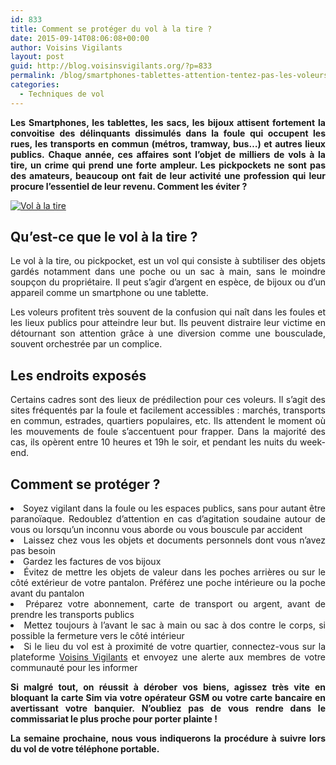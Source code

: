 ```yaml
---
id: 833
title: Comment se protéger du vol à la tire ?
date: 2015-09-14T08:06:08+00:00
author: Voisins Vigilants
layout: post
guid: http://blog.voisinsvigilants.org/?p=833
permalink: /blog/smartphones-tablettes-attention-tentez-pas-les-voleurs-tire/
categories:
  - Techniques de vol
---
```

<p style="text-align: justify;">
  <strong>Les Smartphones, les tablettes, les sacs, les bijoux attisent fortement la convoitise des délinquants dissimulés dans la foule qui occupent les rues, les transports en commun (métros, tramway, bus…) et autres lieux publics.</strong><strong> </strong><strong>Chaque année, ces affaires sont l’objet de milliers de vols à la tire, un crime qui prend une forte ampleur. Les pickpockets ne sont pas des amateurs, beaucoup ont fait de leur activité une profession qui leur procure l’essentiel de leur revenu. Comment les éviter ?</strong>
</p>

<p style="text-align: justify;">
  <a href="./../../images/2015/08/Vol-a-la-tire.jpg"><img class="aligncenter  wp-image-834" src="./../../images/2015/08/Vol-a-la-tire.jpg" alt="Vol à la tire" /></a>
</p>

## **Qu’est-ce que le vol à la tire ?**

<p style="text-align: justify;">
  Le vol à la tire, ou pickpocket, est un vol qui consiste à subtiliser des objets gardés notamment dans une poche ou un sac à main, sans le moindre soupçon du propriétaire. Il peut s’agir d’argent en espèce, de bijoux ou d’un appareil comme un smartphone ou une tablette.
</p>

<p style="text-align: justify;">
  Les voleurs profitent très souvent de la confusion qui naît dans les foules et les lieux publics pour atteindre leur but. Ils peuvent distraire leur victime en détournant son attention grâce à une diversion comme une bousculade, souvent orchestrée par un complice.
</p>

## **Les endroits exposés**

<p style="text-align: justify;">
  Certains cadres sont des lieux de prédilection pour ces voleurs. Il s’agit des sites fréquentés par la foule et facilement accessibles : marchés, transports en commun, estrades, quartiers populaires, etc. Ils attendent le moment où les mouvements de foule s’accentuent pour frapper. Dans la majorité des cas, ils opèrent entre 10 heures et 19h le soir, et pendant les nuits du week-end.
</p>

## **Comment se protéger ?**

<li style="text-align: justify;">
  Soyez vigilant dans la foule ou les espaces publics, sans pour autant être paranoïaque. Redoublez d’attention en cas d’agitation soudaine autour de vous ou lorsqu’un inconnu vous aborde ou vous bouscule par accident
</li>
<li style="text-align: justify;">
  Laissez chez vous les objets et documents personnels dont vous n’avez pas besoin
</li>
<li style="text-align: justify;">
  Gardez les factures de vos bijoux
</li>
<li style="text-align: justify;">
  Évitez de mettre les objets de valeur dans les poches arrières ou sur le côté extérieur de votre pantalon. Préférez une poche intérieure ou la poche avant du pantalon
</li>
<li style="text-align: justify;">
  Préparez votre abonnement, carte de transport ou argent, avant de prendre les transports publics
</li>
<li style="text-align: justify;">
  Mettez toujours à l’avant le sac à main ou sac à dos contre le corps, si possible la fermeture vers le côté intérieur
</li>
<li style="text-align: justify;">
  Si le lieu du vol est à proximité de votre quartier, connectez-vous sur la plateforme <a href="http://www.voisinsvigilants.org">Voisins Vigilants</a> et envoyez une alerte aux membres de votre communauté pour les informer
</li>

<p style="text-align: justify;">
  <strong>Si malgré tout, on réussit à dérober vos biens, agissez très vite en bloquant la carte Sim via votre opérateur GSM ou votre carte bancaire en avertissant votre banquier. </strong><strong>N&rsquo;oubliez pas de vous rendre dans le commissariat le plus proche pour porter plainte !</strong>
</p>

<p style="text-align: justify;">
  <strong>La semaine prochaine, nous vous indiquerons la procédure à suivre lors du vol de votre téléphone portable.</strong>
</p>
